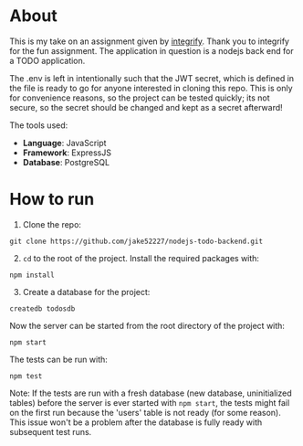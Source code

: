 # About

This is my take on an assignment given by [integrify](https://www.integrify.io/). Thank you to integrify for the fun assignment.
The application in question is a nodejs back end for a TODO application.

The .env is left in intentionally such that the JWT secret, which is defined in the file is ready to go for anyone interested in cloning this repo. This is only for convenience reasons, so the project can be tested quickly; its not secure, so the secret should be changed and kept as a secret afterward!

The tools used:
- **Language**: JavaScript
- **Framework**: ExpressJS
- **Database**: PostgreSQL

# How to run

1. Clone the repo:
```
git clone https://github.com/jake52227/nodejs-todo-backend.git
```
2. `cd` to the root of the project. Install the required packages with:
```
npm install
```
3. Create a database for the project:
```
createdb todosdb
```
Now the server can be started from the root directory of the project with:
```
npm start
```
The tests can be run with:
```
npm test
```
Note: If the tests are run with a fresh database (new database, uninitialized tables) before the server is ever started with `npm start`, the tests might fail on the first run because the 'users' table is not ready (for some reason). This issue won't be a problem after the database is fully ready with subsequent test runs.